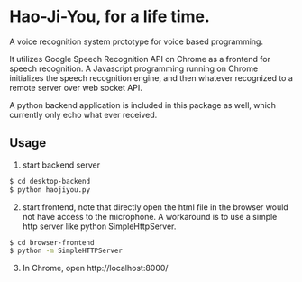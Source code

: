 # Hao-Ji-You, for a life time.

A voice recognition system prototype for voice based programming.

It utilizes Google Speech Recognition API on Chrome as a frontend for speech
recognition. A Javascript programming running on Chrome initializes the speech
recognition engine, and then whatever recognized to a remote server over web
socket API.

A python backend application is included in this package as well, which
currently only echo what ever received.

## Usage
1. start backend server
```bash
$ cd desktop-backend
$ python haojiyou.py
```

2. start frontend, note that directly open the html file in the browser would
not have access to the microphone. A workaround is to use a simple http server
like python SimpleHttpServer.
```bash
$ cd browser-frontend
$ python -m SimpleHTTPServer
```

3. In Chrome, open http://localhost:8000/
